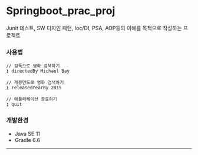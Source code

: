 # Springboot_prac_proj
Junit 테스트, SW 디자인 패턴, Ioc/DI, PSA, AOP등의 이해를 목적으로 작성하는 프로젝트


### 사용법
```
// 감독으로 영화 검색하기
❯ directedBy Michael Bay

// 개봉연도로 영화 검색하기
❯ releasedYearBy 2015

// 애플리케이션 종료하기
❯ quit
```

### 개발환경
- Java SE 11
- Gradle 6.6

---

